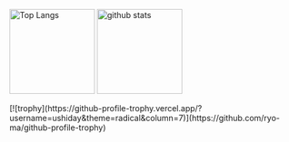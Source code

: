 <p align="left"> 
  <img alt="Top Langs" height="150px" src="https://github-readme-stats.vercel.app/api/top-langs/?username=ushiday&layout=compact&show_icons=true&theme=radical" />
  <img alt="github stats" height="150px" src="https://github-readme-stats.vercel.app/api?username=ushiday&theme=radical&show_icons=ture" />
</p>
[![trophy](https://github-profile-trophy.vercel.app/?username=ushiday&theme=radical&column=7)](https://github.com/ryo-ma/github-profile-trophy)
